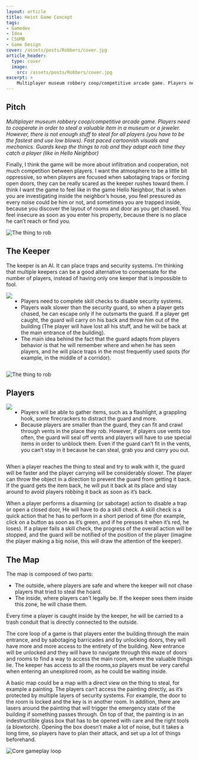 ```yaml
---
layout: article
title: Heist Game Concept
tags:
- Gamedev
- Idea
- CSUMB
- Game Design
cover: /assets/posts/Robbers/cover.jpg
article_header:
  type: cover
  image:
    src: /assets/posts/Robbers/cover.jpg
excerpt: >
    Multiplayer museum robbery coop/competitive arcade game. Players need to cooperate in order to steal a valuable item in a museum or a jeweler. However, there is not enough stuff to steal for all players (you have to be the fastest and use low blows). Fast paced cartoonish visuals and mechanics. Guards keep the things to rob and they adapt each time they catch a player (like in Hello Neighbor)
---
```


## Pitch

_Multiplayer museum robbery coop/competitive arcade game.
Players need to cooperate in order to steal a valuable item in a museum or a jeweler. However, there is not enough stuff to steal for all players (you have to be the fastest and use low blows). Fast paced cartoonish visuals and mechanics. Guards keep the things to rob and they adapt each time they catch a player (like in Hello Neighbor)_

Finally, I think the game will be more about infiltration and cooperation, not much competition between players. I want the atmosphere to be a little bit oppressive, so when players are focused when sabotaging traps or forcing open doors, they can be really scared as the keeper rushes toward them.
I think I want the game to feel like in the game Hello Neighbor, that is when you are investigating inside the neighbor’s house, you feel pressured as every noise could be him or not, and sometimes you are trapped inside, because you discover the layout of rooms and door as you get chased.
You feel insecure as soon as you enter his property, because there is no place he can’t reach or find you.

![The thing to rob](/assets/posts/Robbers/items.png)

## The Keeper

The keeper is an AI. It can place traps and security systems.
I’m thinking that multiple keepers can be a good alternative to compensate for the number of players, instead of having only one keeper that is impossible to fool.

<div style="display:flex; flex-direction: row; justify-content: center; ">
<img class="image image--md" src="/assets/posts/Robbers/guard.jpg"/>
<ul>
<li>Players need to complete skill checks to disable security systems.</li>
<li>Players walk slower than the security guard, so when a player gets chased, he can escape only if he outsmarts the guard. If a player get caught, the guard will carry on his back and throw him out of the building (The player will have lost all his stuff, and he will be back at the main entrance of the building).</li>
<li>The main idea behind the fact that the guard adapts from players behavior is that he will remember where and when he has seen players, and he will place traps in the most frequently used spots (for example, in the middle of a corridor).</li>
</ul>
</div>

![The thing to rob](/assets/posts/Robbers/securities.png)

## Players

<div style="display:flex; flex-direction: row; justify-content: center; ">
<img class="image image--md" src="/assets/posts/Robbers/player.jpg" style="aspect-ratio: 16/9"/>
<ul>
<li>Players will be able to gather items, such as a flashlight, a grappling hook, some firecrackers to distract the guard and more.</li>
<li>Because players are smaller than the guard, they can fit and crawl through vents in the place they rob. However, if players use vents too often, the guard will seal off vents and players will have to use special items in order to unblock them. Even if the guard can’t fit in the vents, you can’t stay in it because he can steal, grab you and carry you out.</li>
</ul>

</div>


When a player reaches the thing to steal and try to walk with it, the guard will be faster and the player carrying will be considerably slower. The player can throw the object in a direction to prevent the guard from getting it back.
If the guard gets the item back, he will put it back at its place and stay around to avoid players robbing it back as soon as it’s back.

When a player performs a disarming (or sabotage) action to disable a trap or open a closed door, He will have to do a skill check. A skill check is a quick action that he has to perform in a short period of time (for example, click on a button as soon as it’s green, and if he presses it when it’s red, he loses). If a player fails a skill check, the progress of the overall action will be stopped, and the guard will be notified of the position of the player (imagine the player making a big noise, this will draw the attention of the keeper).


## The Map

The map is composed of two parts:

* The outside, where players are safe and where the keeper will not chase players that tried to steal the hoard.
* The inside, where players can’t legally be. If the keeper sees them inside this zone, he will chase them.

Every time a player is caught inside by the keeper, he will be carried to a trash conduit that is directly connected to the outside.

The core loop of a game is that players enter the building through the main entrance, and by sabotaging barricades and by unlocking doors, they will have more and more access to the entirety of the building. New entrance will be unlocked and they will have to navigate through this maze of doors and rooms to find a way to access the main room, where the valuable things lie.
The keeper has access to all the rooms,so players must be very careful when entering an unexplored room, as he could be waiting inside.

A basic map could be a map with a direct view on the thing to steal, for example a painting. The players can’t access the painting directly, as it’s protected by multiple layers of security systems. For example, the door to the room is locked and the key is in another room. In addition, there are lasers around the painting that will trigger the emergency state of the building if something passes through. On top of that, the painting is in an indestructible glass box that has to be opened with care and the right tools (a blowtorch). Opening the box doesn’t make a lot of noise, but it takes a long time, so players have to plan their attack, and set up a lot of things beforehand.

![Core gameplay loop](/assets/posts/Robbers/GameplayLoop.png)
